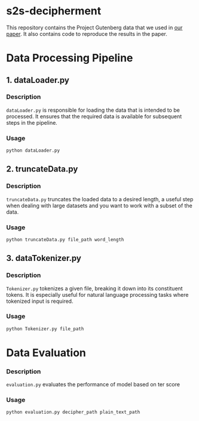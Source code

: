 # s2s-decipherment

This repository contains the Project Gutenberg data that we used in [our paper](https://aclanthology.org/2021.acl-long.561/). It also contains code to reproduce the results in the paper.


# Data Processing Pipeline
## 1. dataLoader.py

### Description

`dataLoader.py` is responsible for loading the data that is intended to be processed. It ensures that the required data is available for subsequent steps in the pipeline.

### Usage

```bash
python dataLoader.py 
```
## 2. truncateData.py

### Description

`truncateData.py` truncates the loaded data to a desired length, a useful step when dealing with large datasets and you want to work with a subset of the data.
### Usage

```bash
python truncateData.py file_path word_length
```
## 3. dataTokenizer.py

### Description

`Tokenizer.py` tokenizes a given file, breaking it down into its constituent tokens. It is especially useful for natural language processing tasks where tokenized input is required.

### Usage

```bash
python Tokenizer.py file_path
```


# Data Evaluation

### Description

`evaluation.py` evaluates the performance of model based on ter score
### Usage

```bash
python evaluation.py decipher_path plain_text_path
```